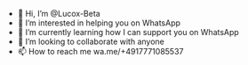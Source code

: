 - 👋 Hi, I’m @Lucox-Beta
- 👀 I’m interested in helping you on WhatsApp 
- 🌱 I’m currently learning how I can support you on WhatsApp 
- 💞️ I’m looking to collaborate with anyone
- 📫 How to reach me wa.me/+4917771085537

<!---
Lucox-Beta/Lucox-Beta is a ✨ special ✨ repository because its `README.md` (this file) appears on your GitHub profile.
You can click the Preview link to take a look at your changes.
--->
